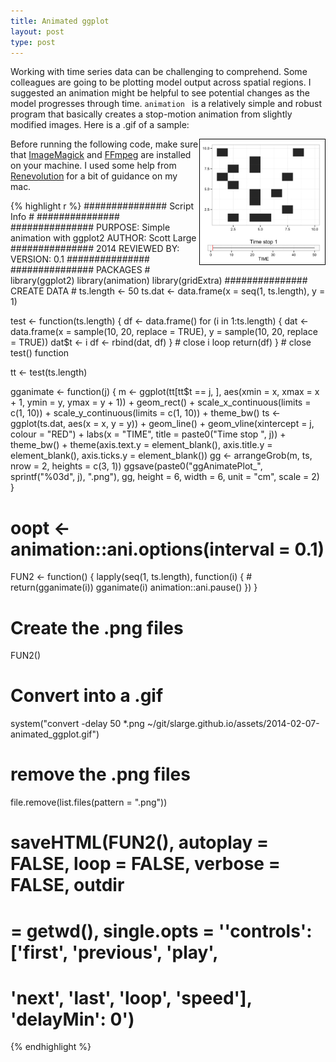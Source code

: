 ```yaml
---
title: Animated ggplot
layout: post
type: post
---
```

Working with time series data can be challenging to comprehend. Some colleagues are going to be plotting model output across spatial regions. I suggested an animation might be helpful to see potential changes as the model progresses through time. ```animation ``` is a relatively simple and robust program that basically creates a stop-motion animation from slightly modified images. Here is a .gif of a sample:

<img src="/assets/2014-02-07-animated_ggplot.gif" style="float:right; width: 200px; height: 200px; border:1px solid black; padding:0px;"/>

Before running the following code, make sure that <a href="http://www.imagemagick.org" target="_blank">ImageMagick</a> and <a href="http://www.ffmpeg.org/" target="_blank">FFmpeg</a> are installed on your machine. I used some help from <a href="http://www.renevolution.com/how-to-install-ffmpeg-on-mac-os-x/" target="_blank">Renevolution</a> for a bit of guidance on my mac.


{% highlight r %}
############### Script Info #
############### 
############### PURPOSE: Simple animation with ggplot2 AUTHOR: Scott Large
############### 2014 REVIEWED BY: VERSION: 0.1
############### 
############### PACKAGES #
library(ggplot2)
library(animation)
library(gridExtra)
############### CREATE DATA #
ts.length <- 50
ts.dat <- data.frame(x = seq(1, ts.length), y = 1)

test <- function(ts.length) {
    df <- data.frame()
    for (i in 1:ts.length) {
        dat <- data.frame(x = sample(10, 20, replace = TRUE), y = sample(10, 
            20, replace = TRUE))
        dat$t <- i
        df <- rbind(dat, df)
    }  # close i loop
    return(df)
}  # close test() function

tt <- test(ts.length)

gganimate <- function(j) {
    m <- ggplot(tt[tt$t == j, ], aes(xmin = x, xmax = x + 1, ymin = y, ymax = y + 
        1)) + geom_rect() + scale_x_continuous(limits = c(1, 10)) + scale_y_continuous(limits = c(1, 
        10)) + theme_bw()
    ts <- ggplot(ts.dat, aes(x = x, y = y)) + geom_line() + geom_vline(xintercept = j, 
        colour = "RED") + labs(x = "TIME", title = paste0("Time stop ", j)) + 
        theme_bw() + theme(axis.text.y = element_blank(), axis.title.y = element_blank(), 
        axis.ticks.y = element_blank())
    gg <- arrangeGrob(m, ts, nrow = 2, heights = c(3, 1))
    ggsave(paste0("ggAnimatePlot_", sprintf("%03d", j), ".png"), gg, height = 6, 
        width = 6, unit = "cm", scale = 2)
}

# oopt <- animation::ani.options(interval = 0.1)
FUN2 <- function() {
    lapply(seq(1, ts.length), function(i) {
        # return(gganimate(i))
        gganimate(i)
        animation::ani.pause()
    })
}

# Create the .png files
FUN2()
# Convert into a .gif
system("convert -delay 50 *.png ~/git/slarge.github.io/assets/2014-02-07-animated_ggplot.gif")
# remove the .png files
file.remove(list.files(pattern = ".png"))

# saveHTML(FUN2(), autoplay = FALSE, loop = FALSE, verbose = FALSE, outdir
# = getwd(), single.opts = ''controls': ['first', 'previous', 'play',
# 'next', 'last', 'loop', 'speed'], 'delayMin': 0')
{% endhighlight %}

